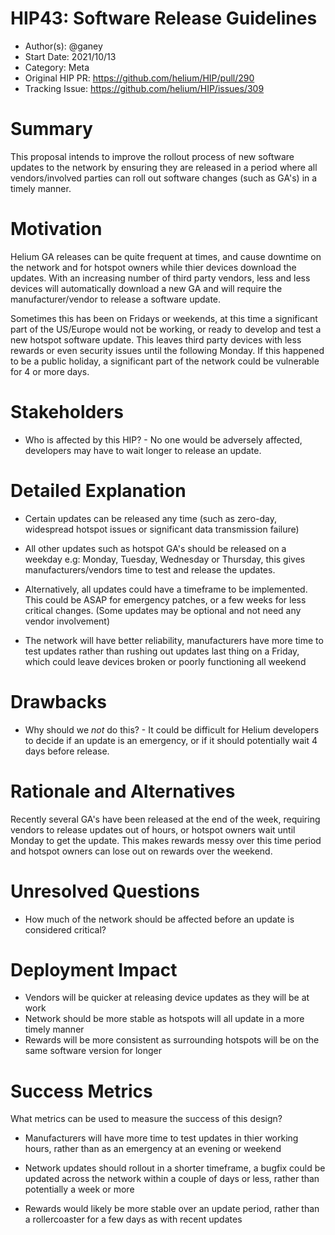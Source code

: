 # HIP43: Software Release Guidelines

- Author(s): @ganey
- Start Date: 2021/10/13
- Category: Meta
- Original HIP PR: https://github.com/helium/HIP/pull/290
- Tracking Issue: https://github.com/helium/HIP/issues/309

# Summary
[summary]: #summary

This proposal intends to improve the rollout process of new software updates to the network by ensuring they are released in a period where all vendors/involved parties can roll out software changes (such as GA's) in a timely manner.

# Motivation
[motivation]: #motivation

Helium GA releases can be quite frequent at times, and cause downtime on the network and for hotspot owners while thier devices download the updates. With an increasing number of third party vendors, less and less devices will automatically download a new GA and will require the manufacturer/vendor to release a software update.

Sometimes this has been on Fridays or weekends, at this time a significant part of the US/Europe would not be working, or ready to develop and test a new hotspot software update. This leaves third party devices with less rewards or even security issues until the following Monday. If this happened to be a public holiday, a significant part of the network could be vulnerable for 4 or more days.

# Stakeholders
[stakeholders]: #stakeholders

* Who is affected by this HIP? - No one would be adversely affected, developers may have to wait longer to release an update.

# Detailed Explanation
[detailed-explanation]: #detailed-explanation

- Certain updates can be released any time (such as zero-day, widespread hotspot issues or significant data transmission failure)

- All other updates such as hotspot GA's should be released on a weekday e.g: Monday, Tuesday, Wednesday or Thursday, this gives manufacturers/vendors time to test and release the updates. 

- Alternatively, all updates could have a timeframe to be implemented. This could be ASAP for emergency patches, or a few weeks for less critical changes. (Some updates may be optional and not need any vendor involvement)

- The network will have better reliability, manufacturers have more time to test updates rather than rushing out updates last thing on a Friday, which could leave devices broken or poorly functioning all weekend

# Drawbacks
[drawbacks]: #drawbacks

- Why should we *not* do this? - It could be difficult for Helium developers to decide if an update is an emergency, or if it should potentially wait 4 days before release. 

# Rationale and Alternatives
[alternatives]: #rationale-and-alternatives

Recently several GA's have been released at the end of the week, requiring vendors to release updates out of hours, or hotspot owners wait until Monday to get the update. This makes rewards messy over this time period and hotspot owners can lose out on rewards over the weekend.

# Unresolved Questions
[unresolved]: #unresolved-questions

- How much of the network should be affected before an update is considered critical?

# Deployment Impact
[deployment-impact]: #deployment-impact

- Vendors will be quicker at releasing device updates as they will be at work
- Network should be more stable as hotspots will all update in a more timely manner
- Rewards will be more consistent as surrounding hotspots will be on the same software version for longer

# Success Metrics
[success-metrics]: #success-metrics

What metrics can be used to measure the success of this design?

- Manufacturers will have more time to test updates in thier working hours, rather than as an emergency at an evening or weekend

- Network updates should rollout in a shorter timeframe, a bugfix could be updated across the network within a couple of days or less, rather than potentially a week or more

- Rewards would likely be more stable over an update period, rather than a rollercoaster for a few days as with recent updates
